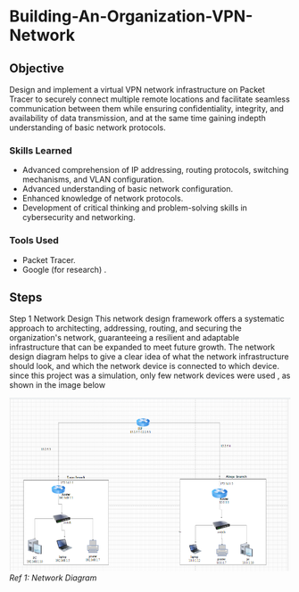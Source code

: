 # Building-An-Organization-VPN-Network
## Objective
Design and implement a virtual VPN network infrastructure on Packet Tracer to securely connect multiple remote locations and facilitate seamless communication between them while ensuring confidentiality, integrity, and availability of data transmission, and at the same time gaining indepth understanding of basic network protocols.
### Skills Learned
- Advanced comprehension of IP addressing, routing protocols, switching mechanisms, and VLAN configuration.
- Advanced understanding of basic network configuration. 
- Enhanced knowledge of network protocols. 
- Development of critical thinking and problem-solving skills in cybersecurity and networking.

### Tools Used
- Packet Tracer.
- Google (for research) .
## Steps
Step 1 Network Design
This network design framework offers a systematic approach to architecting, addressing, routing, and securing the organization's network, guaranteeing a resilient and adaptable infrastructure that can be expanded to meet future growth.
The network design diagram helps to give a clear idea of what the network infrastructure should look, and which the network device is connected to which device. since this project was a simulation, only few network devices were used , as shown in the image below

![Alt Network Diagram ](https://github.com/Adegbenga-111/Building-An-Organization-VPN-Network-/blob/main/to%20be%20used%20as%20the%20network%20diagram.png)
*Ref 1: Network Diagram*

